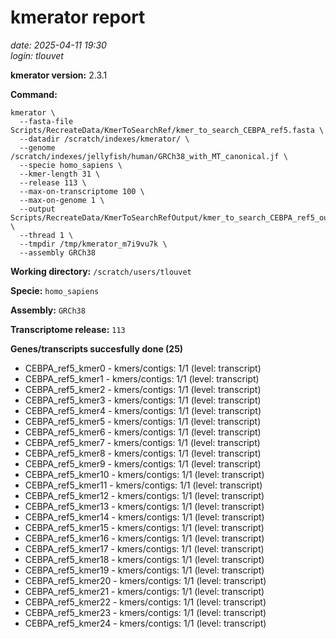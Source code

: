 # kmerator report
*date: 2025-04-11 19:30*  
*login: tlouvet*

**kmerator version:** 2.3.1

**Command:**

```
kmerator \
  --fasta-file Scripts/RecreateData/KmerToSearchRef/kmer_to_search_CEBPA_ref5.fasta \
  --datadir /scratch/indexes/kmerator/ \
  --genome /scratch/indexes/jellyfish/human/GRCh38_with_MT_canonical.jf \
  --specie homo_sapiens \
  --kmer-length 31 \
  --release 113 \
  --max-on-transcriptome 100 \
  --max-on-genome 1 \
  --output Scripts/RecreateData/KmerToSearchRefOutput/kmer_to_search_CEBPA_ref5_output \
  --thread 1 \
  --tmpdir /tmp/kmerator_m7i9vu7k \
  --assembly GRCh38
```

**Working directory:** `/scratch/users/tlouvet`

**Specie:** `homo_sapiens`

**Assembly:** `GRCh38`

**Transcriptome release:** `113`

**Genes/transcripts succesfully done (25)**

- CEBPA_ref5_kmer0 - kmers/contigs: 1/1 (level: transcript)
- CEBPA_ref5_kmer1 - kmers/contigs: 1/1 (level: transcript)
- CEBPA_ref5_kmer2 - kmers/contigs: 1/1 (level: transcript)
- CEBPA_ref5_kmer3 - kmers/contigs: 1/1 (level: transcript)
- CEBPA_ref5_kmer4 - kmers/contigs: 1/1 (level: transcript)
- CEBPA_ref5_kmer5 - kmers/contigs: 1/1 (level: transcript)
- CEBPA_ref5_kmer6 - kmers/contigs: 1/1 (level: transcript)
- CEBPA_ref5_kmer7 - kmers/contigs: 1/1 (level: transcript)
- CEBPA_ref5_kmer8 - kmers/contigs: 1/1 (level: transcript)
- CEBPA_ref5_kmer9 - kmers/contigs: 1/1 (level: transcript)
- CEBPA_ref5_kmer10 - kmers/contigs: 1/1 (level: transcript)
- CEBPA_ref5_kmer11 - kmers/contigs: 1/1 (level: transcript)
- CEBPA_ref5_kmer12 - kmers/contigs: 1/1 (level: transcript)
- CEBPA_ref5_kmer13 - kmers/contigs: 1/1 (level: transcript)
- CEBPA_ref5_kmer14 - kmers/contigs: 1/1 (level: transcript)
- CEBPA_ref5_kmer15 - kmers/contigs: 1/1 (level: transcript)
- CEBPA_ref5_kmer16 - kmers/contigs: 1/1 (level: transcript)
- CEBPA_ref5_kmer17 - kmers/contigs: 1/1 (level: transcript)
- CEBPA_ref5_kmer18 - kmers/contigs: 1/1 (level: transcript)
- CEBPA_ref5_kmer19 - kmers/contigs: 1/1 (level: transcript)
- CEBPA_ref5_kmer20 - kmers/contigs: 1/1 (level: transcript)
- CEBPA_ref5_kmer21 - kmers/contigs: 1/1 (level: transcript)
- CEBPA_ref5_kmer22 - kmers/contigs: 1/1 (level: transcript)
- CEBPA_ref5_kmer23 - kmers/contigs: 1/1 (level: transcript)
- CEBPA_ref5_kmer24 - kmers/contigs: 1/1 (level: transcript)
